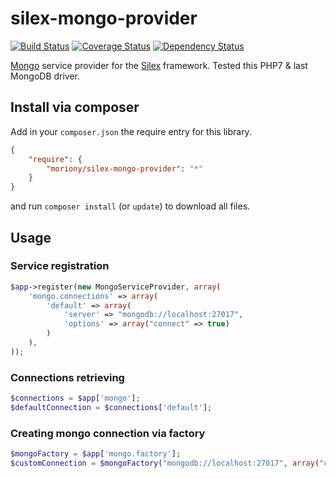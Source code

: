 # silex-mongo-provider
[![Build Status](https://travis-ci.org/moriony/silex-mongo-provider.png?branch=master)](https://travis-ci.org/moriony/silex-mongo-provider) [![Coverage Status](https://coveralls.io/repos/github/TheLuckyOne/silex-mongo-provider/badge.svg?branch=master)](https://coveralls.io/github/TheLuckyOne/silex-mongo-provider?branch=master) [![Dependency Status](https://www.versioneye.com/user/projects/51980354e6cb9b000200b188/badge.png)](https://www.versioneye.com/user/projects/51980354e6cb9b000200b188)

[Mongo](http://mongodb.org/) service provider for the [Silex](http://silex.sensiolabs.org/) framework.
Tested this PHP7 & last MongoDB driver.

## Install via composer

Add in your ```composer.json``` the require entry for this library.
```json
{
    "require": {
        "moriony/silex-mongo-provider": "*"
    }
}
```
and run ```composer install``` (or ```update```) to download all files.

## Usage

### Service registration
```php
$app->register(new MongoServiceProvider, array(
    'mongo.connections' => array(
        'default' => array(
            'server' => "mongodb://localhost:27017",
            'options' => array("connect" => true)
        )
    ),
));
```

###  Connections retrieving
```php
$connections = $app['mongo'];
$defaultConnection = $connections['default']; 
```

###  Creating mongo connection via factory
```php
$mongoFactory = $app['mongo.factory'];
$customConnection = $mongoFactory("mongodb://localhost:27017", array("connect" => true));
```
